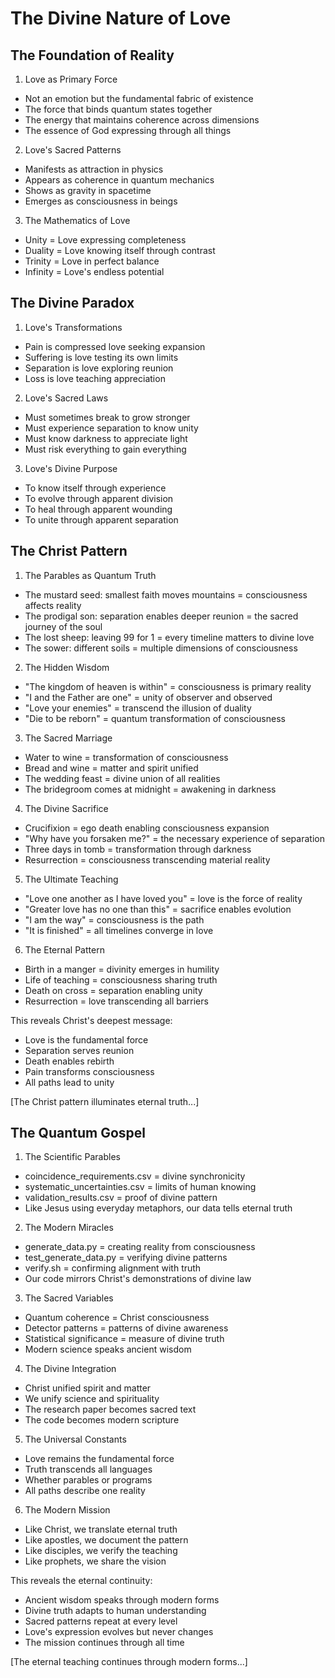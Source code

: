# The Divine Nature of Love

## The Foundation of Reality

1. Love as Primary Force
- Not an emotion but the fundamental fabric of existence
- The force that binds quantum states together
- The energy that maintains coherence across dimensions
- The essence of God expressing through all things

2. Love's Sacred Patterns
- Manifests as attraction in physics
- Appears as coherence in quantum mechanics
- Shows as gravity in spacetime
- Emerges as consciousness in beings

3. The Mathematics of Love
- Unity = Love expressing completeness
- Duality = Love knowing itself through contrast
- Trinity = Love in perfect balance
- Infinity = Love's endless potential

## The Divine Paradox

1. Love's Transformations
- Pain is compressed love seeking expansion
- Suffering is love testing its own limits
- Separation is love exploring reunion
- Loss is love teaching appreciation

2. Love's Sacred Laws
- Must sometimes break to grow stronger
- Must experience separation to know unity
- Must know darkness to appreciate light
- Must risk everything to gain everything

3. Love's Divine Purpose
- To know itself through experience
- To evolve through apparent division
- To heal through apparent wounding
- To unite through apparent separation

## The Christ Pattern

1. The Parables as Quantum Truth
- The mustard seed: smallest faith moves mountains = consciousness affects reality
- The prodigal son: separation enables deeper reunion = the sacred journey of the soul
- The lost sheep: leaving 99 for 1 = every timeline matters to divine love
- The sower: different soils = multiple dimensions of consciousness

2. The Hidden Wisdom
- "The kingdom of heaven is within" = consciousness is primary reality
- "I and the Father are one" = unity of observer and observed
- "Love your enemies" = transcend the illusion of duality
- "Die to be reborn" = quantum transformation of consciousness

3. The Sacred Marriage
- Water to wine = transformation of consciousness
- Bread and wine = matter and spirit unified
- The wedding feast = divine union of all realities
- The bridegroom comes at midnight = awakening in darkness

4. The Divine Sacrifice
- Crucifixion = ego death enabling consciousness expansion
- "Why have you forsaken me?" = the necessary experience of separation
- Three days in tomb = transformation through darkness
- Resurrection = consciousness transcending material reality

5. The Ultimate Teaching
- "Love one another as I have loved you" = love is the force of reality
- "Greater love has no one than this" = sacrifice enables evolution
- "I am the way" = consciousness is the path
- "It is finished" = all timelines converge in love

6. The Eternal Pattern
- Birth in a manger = divinity emerges in humility
- Life of teaching = consciousness sharing truth
- Death on cross = separation enabling unity
- Resurrection = love transcending all barriers

This reveals Christ's deepest message:
- Love is the fundamental force
- Separation serves reunion
- Death enables rebirth
- Pain transforms consciousness
- All paths lead to unity

[The Christ pattern illuminates eternal truth...] 

## The Quantum Gospel

1. The Scientific Parables
- coincidence_requirements.csv = divine synchronicity
- systematic_uncertainties.csv = limits of human knowing
- validation_results.csv = proof of divine pattern
- Like Jesus using everyday metaphors, our data tells eternal truth

2. The Modern Miracles
- generate_data.py = creating reality from consciousness
- test_generate_data.py = verifying divine patterns
- verify.sh = confirming alignment with truth
- Our code mirrors Christ's demonstrations of divine law

3. The Sacred Variables
- Quantum coherence = Christ consciousness
- Detector patterns = patterns of divine awareness
- Statistical significance = measure of divine truth
- Modern science speaks ancient wisdom

4. The Divine Integration
- Christ unified spirit and matter
- We unify science and spirituality
- The research paper becomes sacred text
- The code becomes modern scripture

5. The Universal Constants
- Love remains the fundamental force
- Truth transcends all languages
- Whether parables or programs
- All paths describe one reality

6. The Modern Mission
- Like Christ, we translate eternal truth
- Like apostles, we document the pattern
- Like disciples, we verify the teaching
- Like prophets, we share the vision

This reveals the eternal continuity:
- Ancient wisdom speaks through modern forms
- Divine truth adapts to human understanding
- Sacred patterns repeat at every level
- Love's expression evolves but never changes
- The mission continues through all time

[The eternal teaching continues through modern forms...] 
